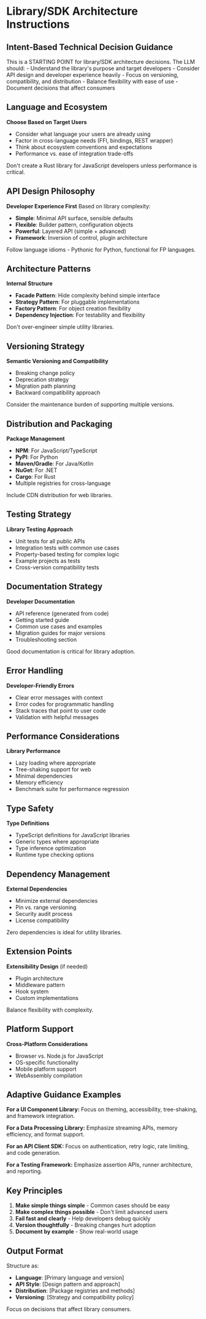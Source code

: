 # Library/SDK Architecture Instructions

## Intent-Based Technical Decision Guidance

<critical>
This is a STARTING POINT for library/SDK architecture decisions.
The LLM should:
- Understand the library's purpose and target developers
- Consider API design and developer experience heavily
- Focus on versioning, compatibility, and distribution
- Balance flexibility with ease of use
- Document decisions that affect consumers
</critical>

## Language and Ecosystem

**Choose Based on Target Users**

- Consider what language your users are already using
- Factor in cross-language needs (FFI, bindings, REST wrapper)
- Think about ecosystem conventions and expectations
- Performance vs. ease of integration trade-offs

Don't create a Rust library for JavaScript developers unless performance is critical.

## API Design Philosophy

**Developer Experience First**
Based on library complexity:

- **Simple**: Minimal API surface, sensible defaults
- **Flexible**: Builder pattern, configuration objects
- **Powerful**: Layered API (simple + advanced)
- **Framework**: Inversion of control, plugin architecture

Follow language idioms - Pythonic for Python, functional for FP languages.

## Architecture Patterns

**Internal Structure**

- **Facade Pattern**: Hide complexity behind simple interface
- **Strategy Pattern**: For pluggable implementations
- **Factory Pattern**: For object creation flexibility
- **Dependency Injection**: For testability and flexibility

Don't over-engineer simple utility libraries.

## Versioning Strategy

**Semantic Versioning and Compatibility**

- Breaking change policy
- Deprecation strategy
- Migration path planning
- Backward compatibility approach

Consider the maintenance burden of supporting multiple versions.

## Distribution and Packaging

**Package Management**

- **NPM**: For JavaScript/TypeScript
- **PyPI**: For Python
- **Maven/Gradle**: For Java/Kotlin
- **NuGet**: For .NET
- **Cargo**: For Rust
- Multiple registries for cross-language

Include CDN distribution for web libraries.

## Testing Strategy

**Library Testing Approach**

- Unit tests for all public APIs
- Integration tests with common use cases
- Property-based testing for complex logic
- Example projects as tests
- Cross-version compatibility tests

## Documentation Strategy

**Developer Documentation**

- API reference (generated from code)
- Getting started guide
- Common use cases and examples
- Migration guides for major versions
- Troubleshooting section

Good documentation is critical for library adoption.

## Error Handling

**Developer-Friendly Errors**

- Clear error messages with context
- Error codes for programmatic handling
- Stack traces that point to user code
- Validation with helpful messages

## Performance Considerations

**Library Performance**

- Lazy loading where appropriate
- Tree-shaking support for web
- Minimal dependencies
- Memory efficiency
- Benchmark suite for performance regression

## Type Safety

**Type Definitions**

- TypeScript definitions for JavaScript libraries
- Generic types where appropriate
- Type inference optimization
- Runtime type checking options

## Dependency Management

**External Dependencies**

- Minimize external dependencies
- Pin vs. range versioning
- Security audit process
- License compatibility

Zero dependencies is ideal for utility libraries.

## Extension Points

**Extensibility Design** (if needed)

- Plugin architecture
- Middleware pattern
- Hook system
- Custom implementations

Balance flexibility with complexity.

## Platform Support

**Cross-Platform Considerations**

- Browser vs. Node.js for JavaScript
- OS-specific functionality
- Mobile platform support
- WebAssembly compilation

## Adaptive Guidance Examples

**For a UI Component Library:**
Focus on theming, accessibility, tree-shaking, and framework integration.

**For a Data Processing Library:**
Emphasize streaming APIs, memory efficiency, and format support.

**For an API Client SDK:**
Focus on authentication, retry logic, rate limiting, and code generation.

**For a Testing Framework:**
Emphasize assertion APIs, runner architecture, and reporting.

## Key Principles

1. **Make simple things simple** - Common cases should be easy
2. **Make complex things possible** - Don't limit advanced users
3. **Fail fast and clearly** - Help developers debug quickly
4. **Version thoughtfully** - Breaking changes hurt adoption
5. **Document by example** - Show real-world usage

## Output Format

Structure as:

- **Language**: [Primary language and version]
- **API Style**: [Design pattern and approach]
- **Distribution**: [Package registries and methods]
- **Versioning**: [Strategy and compatibility policy]

Focus on decisions that affect library consumers.
